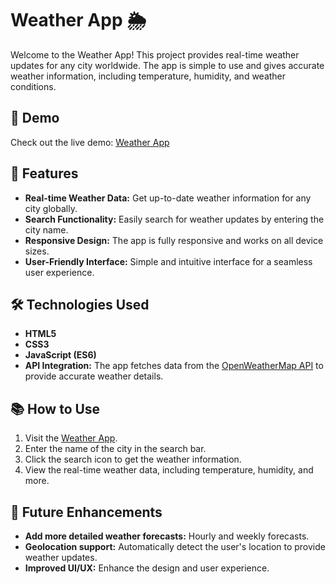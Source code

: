 # Weather App 🌦️

Welcome to the Weather App! This project provides real-time weather updates for any city worldwide. The app is simple to use and gives accurate weather information, including temperature, humidity, and weather conditions.

## 🚀 Demo

Check out the live demo: [Weather App](https://weather-app-2789.netlify.app/)

## 🌟 Features

- **Real-time Weather Data:** Get up-to-date weather information for any city globally.
- **Search Functionality:** Easily search for weather updates by entering the city name.
- **Responsive Design:** The app is fully responsive and works on all device sizes.
- **User-Friendly Interface:** Simple and intuitive interface for a seamless user experience.

## 🛠️ Technologies Used

- **HTML5**
- **CSS3**
- **JavaScript (ES6)**
- **API Integration:** The app fetches data from the [OpenWeatherMap API](https://openweathermap.org/api) to provide accurate weather details.

## 📚 How to Use

1. Visit the [Weather App](https://weather-app-2789.netlify.app/).
2. Enter the name of the city in the search bar.
3. Click the search icon to get the weather information.
4. View the real-time weather data, including temperature, humidity, and more.

## 🧩 Future Enhancements

- **Add more detailed weather forecasts:** Hourly and weekly forecasts.
- **Geolocation support:** Automatically detect the user's location to provide weather updates.
- **Improved UI/UX:** Enhance the design and user experience.


